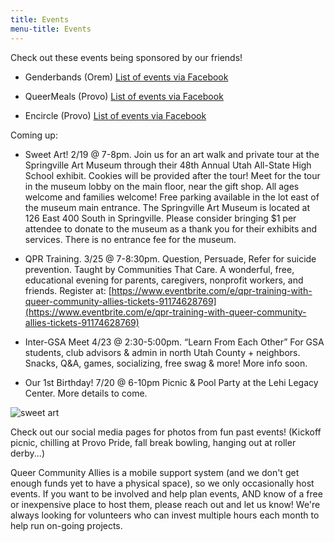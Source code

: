```yaml
---
title: Events
menu-title: Events
---
```



Check out these events being sponsored by our friends!

- Genderbands (Orem) [List of events via Facebook](https://www.facebook.com/pg/genderbands/events/)

- QueerMeals (Provo) [List of events via Facebook](https://www.facebook.com/pg/queermeals/events/?ref=page_internal)

- Encircle (Provo) [List of events via Facebook](https://www.facebook.com/pg/EncircleProvo/events/?ref=page_internal) 


Coming up: 

- Sweet Art! 2/19 @ 7-8pm. Join us for an art walk and private tour at the Springville Art Museum through their 48th Annual Utah All-State High School exhibit. Cookies will be provided after the tour! Meet for the tour in the museum lobby on the main floor, near the gift shop. All ages welcome and families welcome! Free parking available in the lot east of the museum main entrance. The Springville Art Museum is located at 126 East 400 South in Springville. Please consider bringing $1 per attendee to donate to the museum as a thank you for their exhibits and services. There is no entrance fee for the museum. 

- QPR Training. 3/25 @ 7-8:30pm. Question, Persuade, Refer for suicide prevention. Taught by Communities That Care. A wonderful, free, educational evening for parents, caregivers, nonprofit workers, and friends. Register at: [https://www.eventbrite.com/e/qpr-training-with-queer-community-allies-tickets-91174628769](https://www.eventbrite.com/e/qpr-training-with-queer-community-allies-tickets-91174628769) 

- Inter-GSA Meet 4/23 @ 2:30-5:00pm. “Learn From Each Other” For GSA students, club advisors & admin in north Utah County + neighbors. Snacks, Q&A, games, socializing, free swag & more! More info soon.   

- Our 1st Birthday! 7/20 @ 6-10pm Picnic & Pool Party at the Lehi Legacy Center. More details to come.  

![sweet art](/files/flyerartwalkmini.jpg)

Check out our social media pages for photos from fun past events! (Kickoff picnic, chilling at Provo Pride, fall break bowling, hanging out at roller derby...)


Queer Community Allies is a mobile support system (and we don't get enough funds yet to have a physical space), so we only occasionally host events. If you want to be involved and help plan events, AND know of a free or inexpensive place to host them, please reach out and let us know! We're always looking for volunteers who can invest multiple hours each month to help run on-going projects. 
